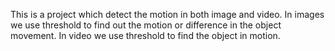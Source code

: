 This is a project which detect the motion in both image and video. 
In images we use threshold to find out the motion or difference in the object movement.
In video we use threshold to find the object in motion.
